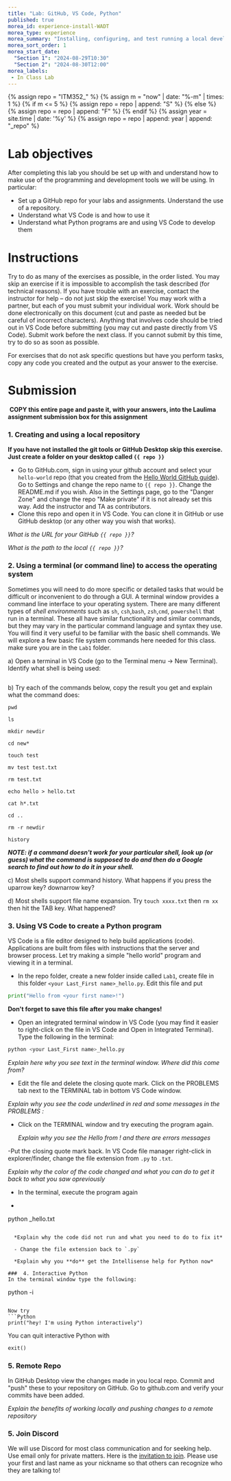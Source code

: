 ```yaml
---
title: "Lab: GitHub, VS Code, Python"
published: true
morea_id: experience-install-WADT
morea_type: experience
morea_summary: "Installing, configuring, and test running a local development tools"
morea_sort_order: 1
morea_start_date: 
  "Section 1": "2024-08-29T10:30"
  "Section 2": "2024-08-30T12:00"
morea_labels:
 - In Class Lab
---
```


{% assign repo = "ITM352_" %}
{% assign m =  "now" | date: "%-m" | times: 1 %}
{% if m <= 5 %}
{% assign repo = repo | append: "S" %}
{% else %}
{% assign repo = repo | append: "F" %}
{% endif %}
{% assign year = site.time | date: '%y' %}
{% assign repo = repo | append: year | append: "_repo" %}

# Lab objectives
After completing this lab you should be set up with and understand how to make use of the programming and development tools we will be using. In particular:
- Set up a GitHub repo for your labs and assignments. Understand the use of a repository.
- Understand what VS Code is and how to use it
- Understand what Python programs are and using VS Code to develop them

# Instructions
Try to do as many of the exercises as possible, in the order listed. You may skip an exercise if it is impossible to accomplish the task described (for technical reasons). If you have trouble with an exercise, contact the instructor for help – do not just skip the exercise! You may work with a partner, but each of you must submit your individual work. Work should be done electronically on this document (cut and paste as needed but be careful of incorrect characters). Anything that involves code should be tried out in VS Code before submitting (you may cut and paste directly from VS Code). Submit work before the next class. If you cannot submit by this time, try to do so as soon as possible.

For exercises that do not ask specific questions but have you perform tasks, copy any code you created and the output as your answer to the exercise.

# Submission
 **COPY this entire page and paste it, with your answers, into the Laulima assignment submission box for this assignment**

###  1. Creating and using a local repository
**If you have not installed the git tools or GitHub Desktop skip this exercise. Just create a folder on your desktop called  `{{ repo }}`**

  - Go to GitHub.com, sign in using your github account and select your `hello-world` repo (that you created from the [Hello World GitHub guide](https://guides.github.com/activities/hello-world/)). Go to Settings and change the repo name to `{{ repo }}`. Change the README.md if you wish. Also in the Settings page, go to the "Danger Zone" and change the repo "Make private" if it is not already set this way. Add the instructor and TA as contributors.
  - Clone this repo and open it in VS Code. You can clone it in GitHub or use GitHub desktop (or any other way you wish that works). 

*What is the URL for your GitHub `{{ repo }}`?*

*What is the path to the local `{{ repo }}`?*


###  2. Using a terminal (or command line) to access the operating system
Sometimes you will need to do more specific or detailed tasks that would be difficult or inconvenient to do through a GUI. A terminal window provides a command line interface to your operating system. There are many different types of *shell environments* such as `sh`, `csh`,`bash`, `zsh`,`cmd`, `powershell` that run in a terminal. These all have similar functionality and similar commands, but they may vary in the particular command language and syntax they use. You will find it very useful to be familiar with the basic shell commands. We will explore a few basic file system commands here needed for this class. make sure you are in the `Lab1` folder.

  a) Open a terminal in VS Code (go to the Terminal menu -> New Terminal). Identify what shell is being used:
  ```

  ```

  b) Try each of the commands below, copy the result you get and explain what the command does:
  ```
pwd

ls

mkdir newdir

cd new*

touch test

mv test test.txt

rm test.txt

echo hello > hello.txt

cat h*.txt

cd ..

rm -r newdir

history
  ```

_**NOTE: if a command doesn't work for your particular shell, look up (or guess) what the command is supposed to do and then do a Google search to find out how to do it in your shell.**_

  c) Most shells support command history. What happens if you press the uparrow key? downarrow key?

  d) Most shells support file name expansion. Try `touch xxxx.txt` then `rm xx` then hit the TAB key. What happened?

###  3. Using VS Code to create a Python program
VS Code is a file editor designed to help build applications (code). Applications are built from files with instructions that the server and browser process. Let try making a simple "hello world" program and viewing it in a terminal.

  - In the repo folder, create a new folder inside called `Lab1`, create file in this folder `<your Last_First name>_hello.py`. Edit this file and put 
```Python
print("Hello from <your first name>!")
```
 **Don't forget to save this file after you make changes!**

  - Open an integrated terminal window in VS Code (you may find it easier to right-click on the file in VS Code and Open in Integrated Terminal). Type the following in the terminal:

```bash
python <your Last_First name>_hello.py 
```
  *Explain here why you see text in the terminal window. Where did this come from?*

  - Edit the file and delete the closing quote mark. Click on the PROBLEMS tab next to the TERMINAL tab in bottom VS Code window.
  
  *Explain why you see the code underlined in red and some messages in the PROBLEMS :*

  - Click on the TERMINAL window and try executing the program again. 
  
     *Explain why you see the Hello from <your first name>! and there are errors messages*

  -Put the closing quote mark back. In VS Code file manager right-click in explorer/finder, change the file extension from `.py` to `.txt`. 

  *Explain why the color of the code changed and what you can do to get it back to what you saw opreviously*

  - In the terminal, execute the program again
  - ```bash
python <your Last_First name>_hello.txt 
``` 
  
  *Explain why the code did not run and what you need to do to fix it* 

  - Change the file extension back to `.py`

  *Explain why you **do** get the Intellisense help for Python now*

###  4. Interactive Python
In the terminal window type the following:
```
python -i
```

Now try 
```Python
print("hey! I'm using Python interactively")
```
You can quit interactive Python with
```Python
exit()
```

###  5. Remote Repo
In GitHub Desktop view the changes made in you local repo. Commit and "push" these to your repository on GitHub. Go to github.com and verify your commits have been added.

*Explain the benefits of working locally and pushing changes to a remote repository*


###  5. Join Discord
We will use Discord for most class communication and for seeking help. Use email only for private matters. Here is the [invitation to join](https://discord.gg/qrWzUHgr). Please use your first and last name as your nickname so that others can recognize who they are talking to!



